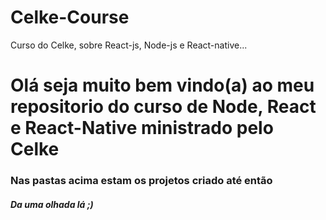 # Celke-Course
Curso do Celke, sobre React-js, Node-js e React-native...


<h1>Olá seja muito bem vindo(a) ao meu repositorio do curso de Node, React e React-Native ministrado pelo Celke</h1>

<h3> Nas pastas acima estam os projetos criado até então</h3>
<h5>Da uma olhada lá ;)</h5>
